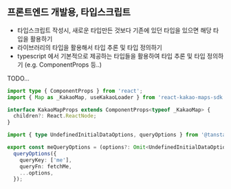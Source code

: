 ## 프론트엔드 개발용, 타입스크립트 

- 타입스크립트 작성시, 새로운 타입만든 것보다 기존에 있던 타입을 있으면 해당 타입을 활용하기
- 라이브러리의 타입을 활용해서 타입 추론 및 타입 정의하기 
- typescript 에서 기본적으로 제공하는 타입들을 활용하여 타입 추론 및 타입 정의하기 (e.g. ComponentProps 등..)

TODO...

```ts
import type { ComponentProps } from 'react';
import { Map as _KakaoMap, useKakaoLoader } from 'react-kakao-maps-sdk';

interface KakaoMapProps extends ComponentProps<typeof _KakaoMap> {
  children?: React.ReactNode;
}
```

```ts
import { type UndefinedInitialDataOptions, queryOptions } from '@tanstack/react-query';

export const meQueryOptions = (options?: Omit<UndefinedInitialDataOptions<ApiResponse<Me>>, 'queryKey' | 'queryFn'>) =>
  queryOptions({
    queryKey: ['me'],
    queryFn: fetchMe,
    ...options,
  });

```